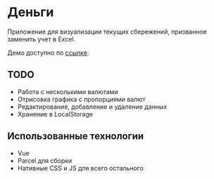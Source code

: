 # Деньги
Приложение для визуализации текущих сбережений, призванное заменить учет в Excel.

Демо доступно по [ссылке](https://glevanov.github.io/dengi/).

## TODO
* Работа с несколькими валютами
* Отрисовка графика с пропорциями валют
* Редактирование, добавление и удаление данных
* Хранение в LocalStorage

## Использованные технологии
* Vue
* Parcel для сборки
* Нативные CSS и JS для всего остального

